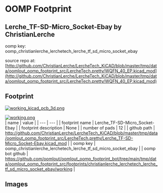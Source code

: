 # OOMP Footprint  
## Lerche_TF-SD-Micro_Socket-Ebay  by ChristianLerche  
  
oomp key: oomp_christianlerche_lerchetech_lerche_tf_sd_micro_socket_ebay  
  
source repo at: [http://github.com/ChristianLerche/LercheTech_KiCAD/blob/master/tmp/data/oomlout_oomp_footprint_src/LercheTech.pretty/WQFN_40_EP.kicad_mod](http://github.com/ChristianLerche/LercheTech_KiCAD/blob/master/tmp/data/oomlout_oomp_footprint_src/LercheTech.pretty/WQFN_40_EP.kicad_mod)  
## Footprint  
  
[![working_kicad_pcb_3d.png](working_kicad_pcb_3d_600.png)](working_kicad_pcb_3d.png)  
  
[![working.png](working_600.png)](working.png)  
| name | value | 
| --- | --- | 
| footprint name | Lerche_TF-SD-Micro_Socket-Ebay | 
| footprint description | None | 
| number of pads | 12 | 
| github path | http://github.com/ChristianLerche/LercheTech_KiCAD/blob/master/tmp/data/oomlout_oomp_footprint_src/LercheTech.pretty/Lerche_TF-SD-Micro_Socket-Ebay.kicad_mod | 
| oomp key | oomp_christianlerche_lerchetech_lerche_tf_sd_micro_socket_ebay | 
| oomp bot github | https://github.com/oomlout/oomlout_oomp_footprint_bot/tree/main/tmp/data/oomlout_oomp_footprint_src/footprints/christianlerche_lerchetech_lerche_tf_sd_micro_socket_ebay/working | 
## Images  
